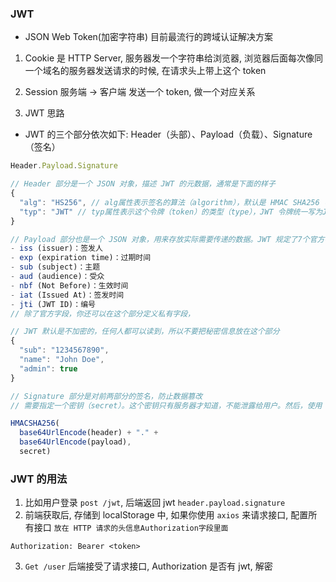 ### JWT

- JSON Web Token(加密字符串) 目前最流行的跨域认证解决方案

1. Cookie 是 HTTP Server, 服务器发一个字符串给浏览器, 浏览器后面每次像同一个域名的服务器发送请求的时候, 在请求头上带上这个 token
2. Session 服务端 -> 客户端 发送一个 token, 做一个对应关系

3. JWT 思路

- JWT 的三个部分依次如下: Header（头部）、Payload（负载）、Signature（签名）

```js
Header.Payload.Signature

// Header 部分是一个 JSON 对象，描述 JWT 的元数据，通常是下面的样子
{
  "alg": "HS256", // alg属性表示签名的算法（algorithm），默认是 HMAC SHA256（写成 HS256）
  "typ": "JWT" // typ属性表示这个令牌（token）的类型（type），JWT 令牌统一写为JWT
}

// Payload 部分也是一个 JSON 对象，用来存放实际需要传递的数据。JWT 规定了7个官方字段，供选用
- iss (issuer)：签发人
- exp (expiration time)：过期时间
- sub (subject)：主题
- aud (audience)：受众
- nbf (Not Before)：生效时间
- iat (Issued At)：签发时间
- jti (JWT ID)：编号
// 除了官方字段，你还可以在这个部分定义私有字段，

// JWT 默认是不加密的，任何人都可以读到，所以不要把秘密信息放在这个部分
{
  "sub": "1234567890",
  "name": "John Doe",
  "admin": true
}

// Signature 部分是对前两部分的签名，防止数据篡改
// 需要指定一个密钥（secret）。这个密钥只有服务器才知道，不能泄露给用户。然后，使用 Header 里面指定的签名算法（默认是 HMAC    SHA256），按照下面的公式产生签名。

HMACSHA256(
  base64UrlEncode(header) + "." +
  base64UrlEncode(payload),
  secret)
```

### JWT 的用法

1. 比如用户登录 `post /jwt`, 后端返回 jwt `header.payload.signature`
2. 前端获取后, 存储到 localStorage 中, 如果你使用 `axios` 来请求接口, 配置所有接口 `放在 HTTP 请求的头信息Authorization字段里面`

```
Authorization: Bearer <token>
```

3. `Get /user` 后端接受了请求接口, Authorization 是否有 jwt, 解密
